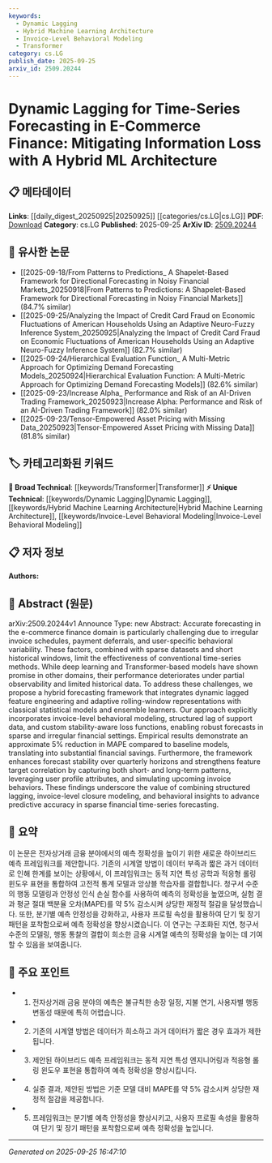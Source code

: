 ```yaml
---
keywords:
  - Dynamic Lagging
  - Hybrid Machine Learning Architecture
  - Invoice-Level Behavioral Modeling
  - Transformer
category: cs.LG
publish_date: 2025-09-25
arxiv_id: 2509.20244
---
```


<!-- KEYWORD_LINKING_METADATA:
{
  "processed_timestamp": "2025-09-25T16:47:10.161243",
  "vocabulary_version": "1.0",
  "selected_keywords": [
    "Dynamic Lagging",
    "Hybrid Machine Learning Architecture",
    "Invoice-Level Behavioral Modeling",
    "Transformer"
  ],
  "rejected_keywords": [],
  "similarity_scores": {
    "Dynamic Lagging": 0.78,
    "Hybrid Machine Learning Architecture": 0.77,
    "Invoice-Level Behavioral Modeling": 0.72,
    "Transformer": 0.8
  },
  "extraction_method": "AI_prompt_based",
  "budget_applied": true,
  "candidates_json": {
    "candidates": [
      {
        "surface": "Dynamic Lagging",
        "canonical": "Dynamic Lagging",
        "aliases": [
          "Lagged Feature Engineering"
        ],
        "category": "unique_technical",
        "rationale": "Dynamic lagging is a novel approach that enhances time-series forecasting by addressing data sparsity and irregularity.",
        "novelty_score": 0.75,
        "connectivity_score": 0.68,
        "specificity_score": 0.82,
        "link_intent_score": 0.78
      },
      {
        "surface": "Hybrid ML Architecture",
        "canonical": "Hybrid Machine Learning Architecture",
        "aliases": [
          "Hybrid ML Framework"
        ],
        "category": "unique_technical",
        "rationale": "Combining multiple models and techniques, this architecture improves forecasting accuracy in complex domains.",
        "novelty_score": 0.7,
        "connectivity_score": 0.73,
        "specificity_score": 0.8,
        "link_intent_score": 0.77
      },
      {
        "surface": "Invoice-Level Behavioral Modeling",
        "canonical": "Invoice-Level Behavioral Modeling",
        "aliases": [
          "Invoice Behavior Modeling"
        ],
        "category": "unique_technical",
        "rationale": "This modeling approach captures user-specific invoice behaviors, crucial for accurate financial forecasting.",
        "novelty_score": 0.68,
        "connectivity_score": 0.65,
        "specificity_score": 0.79,
        "link_intent_score": 0.72
      },
      {
        "surface": "Transformer-based Models",
        "canonical": "Transformer",
        "aliases": [
          "Transformer Models"
        ],
        "category": "broad_technical",
        "rationale": "Transformers are a foundational model type in machine learning, relevant for understanding the paper's context.",
        "novelty_score": 0.45,
        "connectivity_score": 0.85,
        "specificity_score": 0.6,
        "link_intent_score": 0.8
      }
    ],
    "ban_list_suggestions": [
      "forecasting",
      "financial settings",
      "empirical results"
    ]
  },
  "decisions": [
    {
      "candidate_surface": "Dynamic Lagging",
      "resolved_canonical": "Dynamic Lagging",
      "decision": "linked",
      "scores": {
        "novelty": 0.75,
        "connectivity": 0.68,
        "specificity": 0.82,
        "link_intent": 0.78
      }
    },
    {
      "candidate_surface": "Hybrid ML Architecture",
      "resolved_canonical": "Hybrid Machine Learning Architecture",
      "decision": "linked",
      "scores": {
        "novelty": 0.7,
        "connectivity": 0.73,
        "specificity": 0.8,
        "link_intent": 0.77
      }
    },
    {
      "candidate_surface": "Invoice-Level Behavioral Modeling",
      "resolved_canonical": "Invoice-Level Behavioral Modeling",
      "decision": "linked",
      "scores": {
        "novelty": 0.68,
        "connectivity": 0.65,
        "specificity": 0.79,
        "link_intent": 0.72
      }
    },
    {
      "candidate_surface": "Transformer-based Models",
      "resolved_canonical": "Transformer",
      "decision": "linked",
      "scores": {
        "novelty": 0.45,
        "connectivity": 0.85,
        "specificity": 0.6,
        "link_intent": 0.8
      }
    }
  ]
}
-->

# Dynamic Lagging for Time-Series Forecasting in E-Commerce Finance: Mitigating Information Loss with A Hybrid ML Architecture

## 📋 메타데이터

**Links**: [[daily_digest_20250925|20250925]] [[categories/cs.LG|cs.LG]]
**PDF**: [Download](https://arxiv.org/pdf/2509.20244.pdf)
**Category**: cs.LG
**Published**: 2025-09-25
**ArXiv ID**: [2509.20244](https://arxiv.org/abs/2509.20244)

## 🔗 유사한 논문
- [[2025-09-18/From Patterns to Predictions_ A Shapelet-Based Framework for Directional Forecasting in Noisy Financial Markets_20250918|From Patterns to Predictions: A Shapelet-Based Framework for Directional Forecasting in Noisy Financial Markets]] (84.7% similar)
- [[2025-09-25/Analyzing the Impact of Credit Card Fraud on Economic Fluctuations of American Households Using an Adaptive Neuro-Fuzzy Inference System_20250925|Analyzing the Impact of Credit Card Fraud on Economic Fluctuations of American Households Using an Adaptive Neuro-Fuzzy Inference System]] (82.7% similar)
- [[2025-09-24/Hierarchical Evaluation Function_ A Multi-Metric Approach for Optimizing Demand Forecasting Models_20250924|Hierarchical Evaluation Function: A Multi-Metric Approach for Optimizing Demand Forecasting Models]] (82.6% similar)
- [[2025-09-23/Increase Alpha_ Performance and Risk of an AI-Driven Trading Framework_20250923|Increase Alpha: Performance and Risk of an AI-Driven Trading Framework]] (82.0% similar)
- [[2025-09-23/Tensor-Empowered Asset Pricing with Missing Data_20250923|Tensor-Empowered Asset Pricing with Missing Data]] (81.8% similar)

## 🏷️ 카테고리화된 키워드
**🧠 Broad Technical**: [[keywords/Transformer|Transformer]]
**⚡ Unique Technical**: [[keywords/Dynamic Lagging|Dynamic Lagging]], [[keywords/Hybrid Machine Learning Architecture|Hybrid Machine Learning Architecture]], [[keywords/Invoice-Level Behavioral Modeling|Invoice-Level Behavioral Modeling]]

## 📋 저자 정보

**Authors:** 

## 📄 Abstract (원문)

arXiv:2509.20244v1 Announce Type: new 
Abstract: Accurate forecasting in the e-commerce finance domain is particularly challenging due to irregular invoice schedules, payment deferrals, and user-specific behavioral variability. These factors, combined with sparse datasets and short historical windows, limit the effectiveness of conventional time-series methods. While deep learning and Transformer-based models have shown promise in other domains, their performance deteriorates under partial observability and limited historical data. To address these challenges, we propose a hybrid forecasting framework that integrates dynamic lagged feature engineering and adaptive rolling-window representations with classical statistical models and ensemble learners. Our approach explicitly incorporates invoice-level behavioral modeling, structured lag of support data, and custom stability-aware loss functions, enabling robust forecasts in sparse and irregular financial settings. Empirical results demonstrate an approximate 5% reduction in MAPE compared to baseline models, translating into substantial financial savings. Furthermore, the framework enhances forecast stability over quarterly horizons and strengthens feature target correlation by capturing both short- and long-term patterns, leveraging user profile attributes, and simulating upcoming invoice behaviors. These findings underscore the value of combining structured lagging, invoice-level closure modeling, and behavioral insights to advance predictive accuracy in sparse financial time-series forecasting.

## 📝 요약

이 논문은 전자상거래 금융 분야에서의 예측 정확성을 높이기 위한 새로운 하이브리드 예측 프레임워크를 제안합니다. 기존의 시계열 방법이 데이터 부족과 짧은 과거 데이터로 인해 한계를 보이는 상황에서, 이 프레임워크는 동적 지연 특성 공학과 적응형 롤링 윈도우 표현을 통합하여 고전적 통계 모델과 앙상블 학습자를 결합합니다. 청구서 수준의 행동 모델링과 안정성 인식 손실 함수를 사용하여 예측의 정확성을 높였으며, 실험 결과 평균 절대 백분율 오차(MAPE)를 약 5% 감소시켜 상당한 재정적 절감을 달성했습니다. 또한, 분기별 예측 안정성을 강화하고, 사용자 프로필 속성을 활용하여 단기 및 장기 패턴을 포착함으로써 예측 정확성을 향상시켰습니다. 이 연구는 구조화된 지연, 청구서 수준의 모델링, 행동 통찰의 결합이 희소한 금융 시계열 예측의 정확성을 높이는 데 기여할 수 있음을 보여줍니다.

## 🎯 주요 포인트

- 1. 전자상거래 금융 분야의 예측은 불규칙한 송장 일정, 지불 연기, 사용자별 행동 변동성 때문에 특히 어렵습니다.
- 2. 기존의 시계열 방법은 데이터가 희소하고 과거 데이터가 짧은 경우 효과가 제한됩니다.
- 3. 제안된 하이브리드 예측 프레임워크는 동적 지연 특성 엔지니어링과 적응형 롤링 윈도우 표현을 통합하여 예측 정확성을 향상시킵니다.
- 4. 실증 결과, 제안된 방법은 기준 모델 대비 MAPE를 약 5% 감소시켜 상당한 재정적 절감을 제공합니다.
- 5. 프레임워크는 분기별 예측 안정성을 향상시키고, 사용자 프로필 속성을 활용하여 단기 및 장기 패턴을 포착함으로써 예측 정확성을 높입니다.


---

*Generated on 2025-09-25 16:47:10*